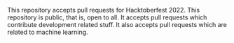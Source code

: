 This repository accepts pull requests for Hacktoberfest 2022.
This repository is public, that is, open to all.
It accepts pull requests which contribute development related stuff.
It also accepts pull requests which are related to machine learning.